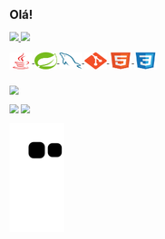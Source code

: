 ## Olá!
 <div>
  <a href="https://github.com/CR10L02k">
    <img height="145em" src="https://github-readme-stats.vercel.app/api?username=CR10L02k&show_icons=true&theme=midnight-purple&include_all_commits=true&count_private=true"/>
   <img height="145em" src="https://github-readme-stats.vercel.app/api/top-langs/?username=CR10L02k&layout=compact&langs_count=16&theme=midnight-purple"/>
</div>
<div style="display: inline_block">
  
  <br>
  
  <img align="center" alt="Rafa-Js" height="30" width="40" src="https://raw.githubusercontent.com/devicons/devicon/master/icons/java/java-plain.svg">
  
  <img align="center" alt="Rafa-CSS" height="30" width="40" src="https://raw.githubusercontent.com/devicons/devicon/master/icons/spring/spring-original.svg">

 <img align="center" alt="Rafa-React" height="30" width="40" src="https://raw.githubusercontent.com/devicons/devicon/master/icons/mysql/mysql-plain.svg">

  <img align="center" alt="Rafa-React" height="30" width="40" src="https://raw.githubusercontent.com/devicons/devicon/master/icons/git/git-plain.svg">

  <img align="center" alt="Rafa-HTML" height="30" width="40" src="https://raw.githubusercontent.com/devicons/devicon/master/icons/html5/html5-original.svg">

  <img align="center" alt="Rafa-CSS" height="30" width="40" src="https://raw.githubusercontent.com/devicons/devicon/master/icons/css3/css3-original.svg">

</div>
  
  ##
 
<div> 
  <a href="https://www.instagram.com/_victorvieira2k/" target="_blank"><img src="https://img.shields.io/badge/-Instagram-%23E4405F?style=for-the-badge&logo=instagram&logoColor=white" target="_blank"></a>

 <!--<a href="link" target="_blank"><img src="https://img.shields.io/badge/Discord-7289DA?style=for-the-badge&logo=discord&logoColor=white" target="_blank"></a> -->
 
  <a href = "mailto:contato.josevictorvieira@gmail.com"><img src="https://img.shields.io/badge/-Gmail-%23333?style=for-the-badge&logo=gmail&logoColor=white" target="_blank"></a>
<a href="https://www.linkedin.com/in/josevictorvieira/" target="_blank"><img src="https://img.shields.io/badge/-LinkedIn-%230077B5?style=for-the-badge&logo=linkedin&logoColor=white" target="_blank"></a> 
 
  ![Snake animation](https://github.com/rafaballerini/rafaballerini/blob/output/github-contribution-grid-snake.svg)
 
</div>
